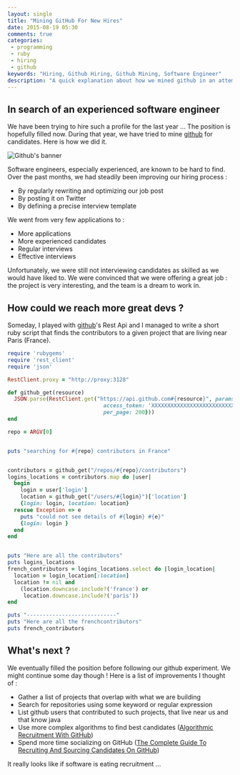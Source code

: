 ```yaml
---
layout: single
title: "Mining GitHub For New Hires"
date: 2015-08-19 05:30
comments: true
categories:
 - programming
 - ruby
 - hiring
 - github
keywords: "Hiring, Github Hiring, Github Mining, Software Engineer"
description: "A quick explanation about how we mined github in an attempt to hire an experienced software engineer"
---
```

## In search of an experienced software engineer

We have been trying to hire such a profile for the last year ... The position is hopefully filled now. During that year, we have tried to mine [github](https://github.com/) for candidates. Here is how we did it.

![Github's banner]({{site.url}}{{site.baseurl}}/imgs/2015-08-19-mining-github-for-new-hires/github.png)

Software engineers, especially experienced, are known to be hard to find. Over the past months, we had steadily been improving our hiring process :

* By regularly rewriting and optimizing our job post
* By posting it on Twitter
* By defining a precise interview template

We went from very few applications to :

* More applications
* More experienced candidates
* Regular interviews
* Effective interviews

Unfortunately, we were still not interviewing candidates as skilled as we would have liked to. We were convinced that we were offering a great job : the project is very interesting, and the team is a dream to work in.

## How could we reach more great devs ?

Someday, I played with [github](https://github.com/)'s Rest Api and I managed to write a short ruby script that finds the contributors to a given project that are living near Paris (France).

```ruby
require 'rubygems'
require 'rest_client'
require 'json'

RestClient.proxy = "http://proxy:3128"

def github_get(resource)
  JSON.parse(RestClient.get("https://api.github.com#{resource}", params: {
                              access_token: 'XXXXXXXXXXXXXXXXXXXXXXXXXXXXXXXXXXXX',
                              per_page: 200}))
end

repo = ARGV[0]


puts "searching for #{repo} contributors in France"


contributors = github_get("/repos/#{repo}/contributors")
logins_locations = contributors.map do |user|
  begin
    login = user['login']
    location = github_get("/users/#{login}")['location']
    {login: login, location: location}
  rescue Exception => e
    puts "could not see details of #{login} #{e}"
    {login: login }
  end
end


puts "Here are all the contributors"
puts logins_locations
french_contributors = logins_locations.select do |login_location|
  location = login_location[:location]
  location != nil and
    (location.downcase.include?('france') or
     location.downcase.include?('paris'))
end

puts "----------------------------"
puts "Here are all the frenchcontributors"
puts french_contributors
```

## What's next ?

We eventually filled the position before following our github experiment. We might continue some day though ! Here is a list of improvements I thought of :

* Gather a list of projects that overlap with what we are building
* Search for repositories using some keyword or regular expression
* List github users that contributed to such projects, that live near us and that know java
* Use more complex algorithms to find best candidates ([Algorithmic Recruitment With GitHub](http://www.hackdiary.com/2010/02/10/algorithmic-recruitment-with-github/))
* Spend more time socializing on GitHub ([The Complete Guide To Recruiting And Sourcing Candidates On GitHub](http://www.sourcecon.com/news/2014/01/21/the-complete-guide-to-recruiting-and-sourcing-candidates-on-github/))

It really looks like if software is eating recruitment ...
